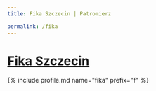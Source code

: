 ```yaml
---
title: Fika Szczecin | Patromierz

permalink: /fika
---
```


# [Fika Szczecin](https://patronite.pl/fika)

{% include profile.md name="fika" prefix="f" %}
